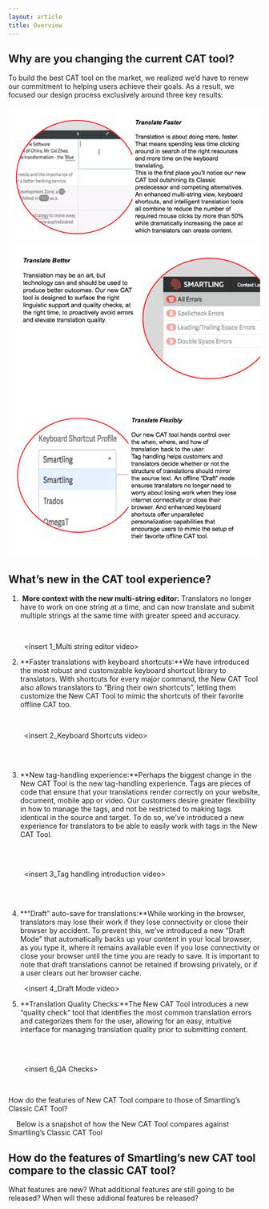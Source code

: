 ```yaml
---
layout: article
title: Overview
---
```



## Why are you changing the current CAT tool?

To build the best CAT tool on the market, we realized we’d have to renew our commitment to helping users achieve their goals. As a result, we focused our design process exclusively around three key results:

![](/uploads/versions/screen-shot-2017-03-06-at-10-14-03-am---x----631-340x---.png)![](/uploads/versions/screen-shot-2017-03-06-at-10-15-28-am---x----609-357x---.png)![](/uploads/versions/screen-shot-2017-03-06-at-10-16-58-am---x----628-409x---.png)

## What’s new in the CAT tool experience?

1. &nbsp;**More context with the new multi-string editor:** Translators no longer have to work on one string at a time, and can now translate and submit multiple strings at the same time with greater speed and accuracy.

&nbsp;&nbsp; &nbsp;

&nbsp;&nbsp; &nbsp; &nbsp; &nbsp;&lt;insert 1_Multi string editor video&gt;

2. **Faster translations with keyboard shortcuts:**We have introduced the most robust and customizable keyboard shortcut library to translators. With shortcuts for every major command, the New CAT Tool also allows translators to “Bring their own shortcuts”, letting them customize the New CAT Tool to mimic the shortcuts of their favorite offline CAT too.

&nbsp;&nbsp; &nbsp; &nbsp; &nbsp;

&nbsp;&nbsp; &nbsp; &nbsp; &nbsp;&lt;insert 2_Keyboard Shortcuts video&gt;

<br>&nbsp;

3. **New tag-handling experience:**Perhaps the biggest change in the New CAT Tool is the new tag-handling experience. Tags are pieces of code that ensure that your translations render correctly on your website, document, mobile app or video. Our customers desire greater flexibility in how to manage the tags, and not be restricted to making tags identical in the source and target. To do so, we’ve introduced a new experience for translators to be able to easily work with tags in the New CAT Tool.

<br>&nbsp;

&nbsp;&nbsp; &nbsp; &nbsp; &nbsp;&lt;insert 3_Tag handling introduction video&gt;

<br>&nbsp;

4. **“Draft” auto-save for translations:**While working in the browser, translators may lose their work if they lose connectivity or close their browser by accident. To prevent this, we’ve introduced a new “Draft Mode” that automatically backs up your content in your local browser, as you type it, where it remains available even if you lose connectivity or close your browser until the time you are ready to save. It is important to note that draft translations cannot be retained if browsing privately, or if a user clears out her browser cache.

&nbsp;&nbsp; &nbsp; &nbsp; &nbsp;&lt;insert 4_Draft Mode video&gt;

5. **Translation Quality Checks:**The New CAT Tool introduces a new “quality check” tool that identifies the most common translation errors and categorizes them for the user, allowing for an easy, intuitive interface for managing translation quality prior to submitting content.

<br>&nbsp;

&nbsp;&nbsp; &nbsp; &nbsp; &nbsp;&lt;insert 6_QA Checks&gt;

&nbsp;

How do the features of New CAT Tool compare to those of Smartling’s Classic CAT Tool?

&nbsp;&nbsp; &nbsp;Below is a snapshot of how the New CAT Tool compares against Smartling’s Classic CAT Tool

## How do the features of Smartling’s new CAT tool compare to the classic CAT tool?

What features are new? What additional features are still going to be released? When will these addional features be released?